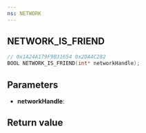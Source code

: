 ```yaml
---
ns: NETWORK
---
```

## NETWORK_IS_FRIEND

```c
// 0x1A24A179F9B31654 0x2DA4C282
BOOL NETWORK_IS_FRIEND(int* networkHandle);
```


## Parameters
* **networkHandle**: 

## Return value
